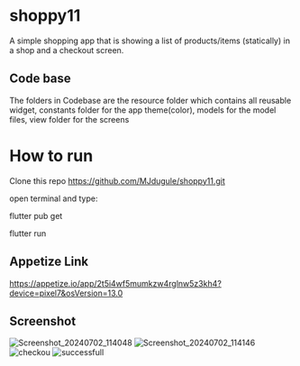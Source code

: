 # shoppy11

 A simple shopping app that is showing a list of products/items (statically) in a shop and a checkout screen.

## Code base

The folders in Codebase are the resource folder which contains all reusable widget, constants folder for the app theme(color), models for the model files,  view folder for the screens

# How to run
Clone this repo https://github.com/MJdugule/shoppy11.git

open terminal and type:

flutter pub get

flutter run

## Appetize Link

https://appetize.io/app/2t5i4wf5mumkzw4rglnw5z3kh4?device=pixel7&osVersion=13.0

## Screenshot
![Screenshot_20240702_114048](https://github.com/MJdugule/shoppy11/assets/104461643/3a4c49a1-80b1-44c7-94b7-ee1357f1451f) ![Screenshot_20240702_114146](https://github.com/MJdugule/shoppy11/assets/104461643/c013793c-3983-4ec1-8113-d75c546f3777) ![checkou](https://github.com/MJdugule/shoppy11/assets/104461643/80d75e2a-1d38-43c4-8d00-27b69a89d313) ![successfull](https://github.com/MJdugule/shoppy11/assets/104461643/114f4e29-a00a-4382-bad4-f598fb22dca8)



